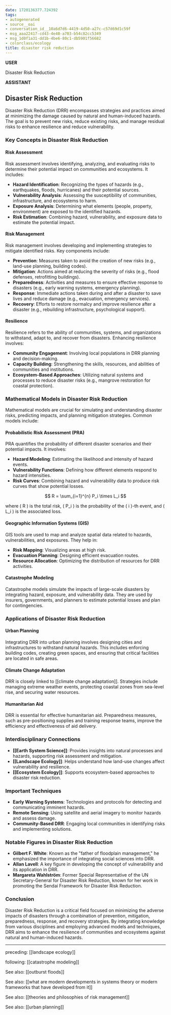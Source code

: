 ```yaml
---
date: 1720136377.724392
tags:
- autogenerated
- source__oai
- conversation_id__10a6d7d6-4419-4d50-a27c-c57d69d1c59f
- msg_aaa22417-cd43-4e40-a703-b54c82cc5349
- msg_1d0f1a31-dd1b-4be6-80c1-db5901f56682
- colorclass/ecology
title: disaster risk reduction
---
```


**USER**

Disaster Risk Reduction


**ASSISTANT**

## Disaster Risk Reduction

Disaster Risk Reduction (DRR) encompasses strategies and practices aimed at minimizing the damage caused by natural and human-induced hazards. The goal is to prevent new risks, reduce existing risks, and manage residual risks to enhance resilience and reduce vulnerability.

### Key Concepts in Disaster Risk Reduction

#### Risk Assessment

Risk assessment involves identifying, analyzing, and evaluating risks to determine their potential impact on communities and ecosystems. It includes:

- **Hazard Identification**: Recognizing the types of hazards (e.g., earthquakes, floods, hurricanes) and their potential sources.
- **Vulnerability Analysis**: Assessing the susceptibility of communities, infrastructure, and ecosystems to harm.
- **Exposure Analysis**: Determining what elements (people, property, environment) are exposed to the identified hazards.
- **Risk Estimation**: Combining hazard, vulnerability, and exposure data to estimate the potential impact.

#### Risk Management

Risk management involves developing and implementing strategies to mitigate identified risks. Key components include:

- **Prevention**: Measures taken to avoid the creation of new risks (e.g., land-use planning, building codes).
- **Mitigation**: Actions aimed at reducing the severity of risks (e.g., flood defenses, retrofitting buildings).
- **Preparedness**: Activities and measures to ensure effective response to disasters (e.g., early warning systems, emergency planning).
- **Response**: Immediate actions taken during and after a disaster to save lives and reduce damage (e.g., evacuation, emergency services).
- **Recovery**: Efforts to restore normalcy and improve resilience after a disaster (e.g., rebuilding infrastructure, psychological support).

#### Resilience

Resilience refers to the ability of communities, systems, and organizations to withstand, adapt to, and recover from disasters. Enhancing resilience involves:

- **Community Engagement**: Involving local populations in DRR planning and decision-making.
- **Capacity Building**: Strengthening the skills, resources, and abilities of communities and institutions.
- **Ecosystem-Based Approaches**: Utilizing natural systems and processes to reduce disaster risks (e.g., mangrove restoration for coastal protection).

### Mathematical Models in Disaster Risk Reduction

Mathematical models are crucial for simulating and understanding disaster risks, predicting impacts, and planning mitigation strategies. Common models include:

#### Probabilistic Risk Assessment (PRA)

PRA quantifies the probability of different disaster scenarios and their potential impacts. It involves:

- **Hazard Modeling**: Estimating the likelihood and intensity of hazard events.
- **Vulnerability Functions**: Defining how different elements respond to hazard intensities.
- **Risk Curves**: Combining hazard and vulnerability data to produce risk curves that show potential losses.

$$
R = \sum_{i=1}^{n} P_i \times L_i
$$

where \( R \) is the total risk, \( P_i \) is the probability of the \( i \)-th event, and \( L_i \) is the associated loss.

#### Geographic Information Systems (GIS)

GIS tools are used to map and analyze spatial data related to hazards, vulnerabilities, and exposures. They help in:

- **Risk Mapping**: Visualizing areas at high risk.
- **Evacuation Planning**: Designing efficient evacuation routes.
- **Resource Allocation**: Optimizing the distribution of resources for DRR activities.

#### Catastrophe Modeling

Catastrophe models simulate the impacts of large-scale disasters by integrating hazard, exposure, and vulnerability data. They are used by insurers, governments, and planners to estimate potential losses and plan for contingencies.

### Applications of Disaster Risk Reduction

#### Urban Planning

Integrating DRR into urban planning involves designing cities and infrastructures to withstand natural hazards. This includes enforcing building codes, creating green spaces, and ensuring that critical facilities are located in safe areas.

#### Climate Change Adaptation

DRR is closely linked to [[climate change adaptation]]. Strategies include managing extreme weather events, protecting coastal zones from sea-level rise, and securing water resources.

#### Humanitarian Aid

DRR is essential for effective humanitarian aid. Preparedness measures, such as pre-positioning supplies and training response teams, improve the efficiency and effectiveness of aid delivery.

### Interdisciplinary Connections

- **[[Earth System Science]]**: Provides insights into natural processes and hazards, supporting risk assessment and mitigation.
- **[[Landscape Ecology]]**: Helps understand how land-use changes affect vulnerability and resilience.
- **[[Ecosystem Ecology]]**: Supports ecosystem-based approaches to disaster risk reduction.

### Important Techniques

- **Early Warning Systems**: Technologies and protocols for detecting and communicating imminent hazards.
- **Remote Sensing**: Using satellite and aerial imagery to monitor hazards and assess damage.
- **Community-Based DRR**: Engaging local communities in identifying risks and implementing solutions.

### Notable Figures in Disaster Risk Reduction

- **Gilbert F. White**: Known as the "father of floodplain management," he emphasized the importance of integrating social sciences into DRR.
- **Allan Lavell**: A key figure in developing the concept of vulnerability and its application in DRR.
- **Margareta Wahlström**: Former Special Representative of the UN Secretary-General for Disaster Risk Reduction, known for her work in promoting the Sendai Framework for Disaster Risk Reduction.

### Conclusion

Disaster Risk Reduction is a critical field focused on minimizing the adverse impacts of disasters through a combination of prevention, mitigation, preparedness, response, and recovery strategies. By integrating knowledge from various disciplines and employing advanced models and techniques, DRR aims to enhance the resilience of communities and ecosystems against natural and human-induced hazards.


---

preceding: [[landscape ecology]]  


following: [[catastrophe modeling]]

See also: [[outburst floods]]


See also: [[what are modern developments in systems theory or modern frameworks that have developed from it]]


See also: [[theories and philosophies of risk management]]


See also: [[urban planning]]